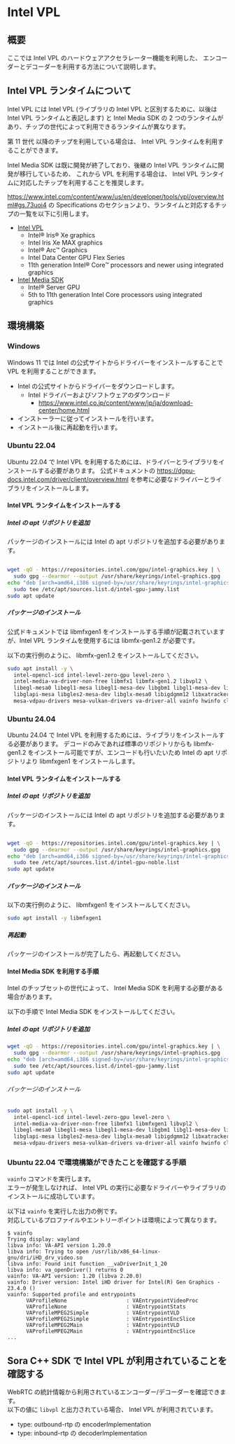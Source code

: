 # Intel VPL

## 概要

ここでは Intel VPL のハードウェアアクセラレーター機能を利用した、
エンコーダーとデコーダーを利用する方法について説明します。

## Intel VPL ランタイムについて

Intel VPL には Intel VPL (ライブラリの Intel VPL と区別するために、以後は Intel VPL ランタイムと表記します) と Intel Media SDK の 2 つのランタイムがあり、チップの世代によって利用できるランタイムが異なります。

第 11 世代 以降のチップを利用している場合は、 Intel VPL ランタイムを利用することができます。

Intel Media SDK は既に開発が終了しており、後継の Intel VPL ランタイムに開発が移行しているため、
これから VPL を利用する場合は、 Intel VPL ランタイムに対応したチップを利用することを推奨します。

<https://www.intel.com/content/www/us/en/developer/tools/vpl/overview.html#gs.73uoi4> の Specifications のセクションより、ランタイムと対応するチップの一覧を以下に引用します。

- [Intel VPL](https://github.com/oneapi-src/oneVPL-intel-gpu)
  - Intel® Iris® Xe graphics
  - Intel Iris Xe MAX graphics
  - Intel® Arc™ Graphics
  - Intel Data Center GPU Flex Series
  - 11th generation Intel® Core™ processors and newer using integrated graphics
- [Intel Media SDK](https://github.com/Intel-Media-SDK/MediaSDK)
  - Intel® Server GPU
  - 5th to 11th generation Intel Core processors using integrated graphics

## 環境構築

### Windows

Windows 11 では Intel の公式サイトからドライバーをインストールすることで VPL を利用することができます。

- Intel の公式サイトからドライバーをダウンロードします。
  - Intel ドライバーおよびソフトウェアのダウンロード
    - <https://www.intel.co.jp/content/www/jp/ja/download-center/home.html>
- インストーラーに従ってインストールを行います。
- インストール後に再起動を行います。

### Ubuntu 22.04

Ubuntu 22.04 で Intel VPL を利用するためには、ドライバーとライブラリをインストールする必要があります。
公式ドキュメントの <https://dgpu-docs.intel.com/driver/client/overview.html> を参考に必要なドライバーとライブラリをインストールします。

#### Intel VPL ランタイムをインストールする

##### Intel の apt リポジトリを追加

パッケージのインストールには Intel の apt リポジトリを追加する必要があります。

```bash

wget -qO - https://repositories.intel.com/gpu/intel-graphics.key | \
  sudo gpg --dearmor --output /usr/share/keyrings/intel-graphics.gpg
echo "deb [arch=amd64,i386 signed-by=/usr/share/keyrings/intel-graphics.gpg] https://repositories.intel.com/gpu/ubuntu jammy client" | \
  sudo tee /etc/apt/sources.list.d/intel-gpu-jammy.list
sudo apt update
```

##### パッケージのインストール

公式ドキュメントでは libmfxgen1 をインストールする手順が記載されていますが、Intel VPL ランタイムを使用するには libmfx-gen1.2 が必要です。

以下の実行例のように、 libmfx-gen1.2 をインストールしてください。

```bash
sudo apt install -y \
  intel-opencl-icd intel-level-zero-gpu level-zero \
  intel-media-va-driver-non-free libmfx1 libmfx-gen1.2 libvpl2 \
  libegl-mesa0 libegl1-mesa libegl1-mesa-dev libgbm1 libgl1-mesa-dev libgl1-mesa-dri \
  libglapi-mesa libgles2-mesa-dev libglx-mesa0 libigdgmm12 libxatracker2 mesa-va-drivers \
  mesa-vdpau-drivers mesa-vulkan-drivers va-driver-all vainfo hwinfo clinfo
```

### Ubuntu 24.04

Ubuntu 24.04 で Intel VPL を利用するためには、ライブラリをインストールする必要があります。
デコードのみであれば標準のリポジトリからも libmfx-gen1.2 をインストール可能ですが、エンコードも行いたいため Intel の apt リポジトリより libmfxgen1 をインストールします。

#### Intel VPL ランタイムをインストールする

##### Intel の apt リポジトリを追加

パッケージのインストールには Intel の apt リポジトリを追加する必要があります。

```bash

wget -qO - https://repositories.intel.com/gpu/intel-graphics.key | \
  sudo gpg --dearmor --output /usr/share/keyrings/intel-graphics.gpg
echo "deb [arch=amd64,i386 signed-by=/usr/share/keyrings/intel-graphics.gpg] https://repositories.intel.com/gpu/ubuntu noble client" | \
  sudo tee /etc/apt/sources.list.d/intel-gpu-noble.list
sudo apt update
```

##### パッケージのインストール

以下の実行例のように、 libmfxgen1 をインストールしてください。

```bash
sudo apt install -y libmfxgen1
```

##### 再起動

パッケージのインストールが完了したら、再起動してください。

#### Intel Media SDK を利用する手順

Intel のチップセットの世代によって、 Intel Media SDK を利用する必要がある場合があります。

以下の手順で Intel Media SDK をインストールしてください。

##### Intel の apt リポジトリを追加

```bash
wget -qO - https://repositories.intel.com/gpu/intel-graphics.key | \
  sudo gpg --dearmor --output /usr/share/keyrings/intel-graphics.gpg
echo "deb [arch=amd64,i386 signed-by=/usr/share/keyrings/intel-graphics.gpg] https://repositories.intel.com/gpu/ubuntu jammy client" | \
  sudo tee /etc/apt/sources.list.d/intel-gpu-jammy.list
sudo apt update
```

###### パッケージのインストール

```bash
sudo apt install -y \
  intel-opencl-icd intel-level-zero-gpu level-zero \
  intel-media-va-driver-non-free libmfx1 libmfxgen1 libvpl2 \
  libegl-mesa0 libegl1-mesa libegl1-mesa-dev libgbm1 libgl1-mesa-dev libgl1-mesa-dri \
  libglapi-mesa libgles2-mesa-dev libglx-mesa0 libigdgmm12 libxatracker2 mesa-va-drivers \
  mesa-vdpau-drivers mesa-vulkan-drivers va-driver-all vainfo hwinfo clinfo
```

### Ubuntu 22.04 で環境構築ができたことを確認する手順

`vainfo` コマンドを実行します。  
エラーが発生しなければ、 Intel VPL の実行に必要なドライバーやライブラリのインストールに成功しています。

以下は `vainfo` を実行した出力の例です。  
対応しているプロファイルやエントリーポイントは環境によって異なります。

```console
$ vainfo
Trying display: wayland
libva info: VA-API version 1.20.0
libva info: Trying to open /usr/lib/x86_64-linux-gnu/dri/iHD_drv_video.so
libva info: Found init function __vaDriverInit_1_20
libva info: va_openDriver() returns 0
vainfo: VA-API version: 1.20 (libva 2.20.0)
vainfo: Driver version: Intel iHD driver for Intel(R) Gen Graphics - 23.4.0 ()
vainfo: Supported profile and entrypoints
      VAProfileNone                   : VAEntrypointVideoProc
      VAProfileNone                   : VAEntrypointStats
      VAProfileMPEG2Simple            : VAEntrypointVLD
      VAProfileMPEG2Simple            : VAEntrypointEncSlice
      VAProfileMPEG2Main              : VAEntrypointVLD
      VAProfileMPEG2Main              : VAEntrypointEncSlice
...
```

## Sora C++ SDK で Intel VPL が利用されていることを確認する

WebRTC の統計情報から利用されているエンコーダー/デコーダーを確認できます。  
以下の値に `libvpl` と出力されている場合、 Intel VPL が利用されています。

- type: outbound-rtp の encoderImplementation
- type: inbound-rtp の decoderImplementation
